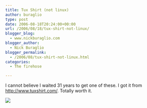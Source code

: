 ```yaml
---
title: Tux Shirt (not linux)
author: buraglio
type: post
date: 2006-08-18T20:24:00+00:00
url: /2006/08/18/tux-shirt-not-linux/
blogger_blog:
  - www.nickburaglio.com
blogger_author:
  - Nick Buraglio
blogger_permalink:
  - /2006/08/tux-shirt-not-linux.html
categories:
  - The firehose

---
```

I cannot believe I waited 31 years to get one of these. I got it from <http://www.tuxshirt.com/>. Totally worth it.

![][1]

 [1]: http://buraglio.com/nick/images/tuxshirt.jpg